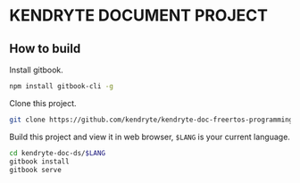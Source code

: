 # KENDRYTE DOCUMENT PROJECT

## How to build

Install gitbook.

```bash
npm install gitbook-cli -g
```

Clone this project.

```bash
git clone https://github.com/kendryte/kendryte-doc-freertos-programming-guide.git
```

Build this project and view it in web browser, ``$LANG`` is your current language.

```bash
cd kendryte-doc-ds/$LANG
gitbook install
gitbook serve
```
